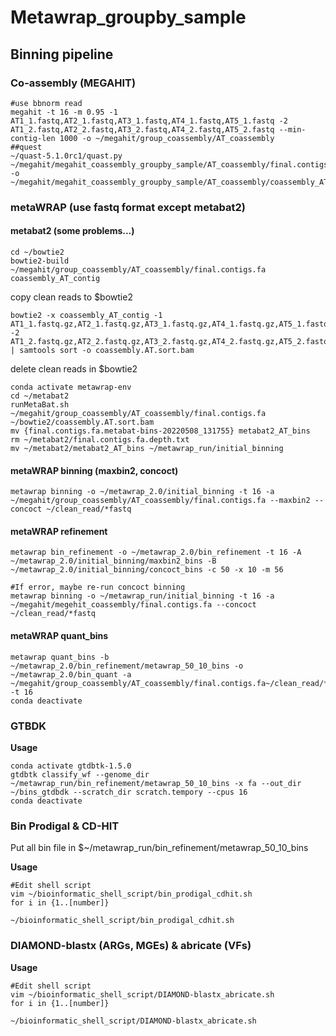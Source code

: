 # Metawrap_groupby_sample

## Binning pipeline
### Co-assembly (MEGAHIT)
```
#use bbnorm read
megahit -t 16 -m 0.95 -1 AT1_1.fastq,AT2_1.fastq,AT3_1.fastq,AT4_1.fastq,AT5_1.fastq -2 AT1_2.fastq,AT2_2.fastq,AT3_2.fastq,AT4_2.fastq,AT5_2.fastq --min-contig-len 1000 -o ~/megahit/group_coassembly/AT_coassembly
##quest
~/quast-5.1.0rc1/quast.py ~/megahit/megahit_coassembly_groupby_sample/AT_coassembly/final.contigs.fa -o ~/megahit/megahit_coassembly_groupby_sample/AT_coassembly/coassembly_AT_quast
```   

### metaWRAP (use fastq format except metabat2)
#### metabat2    (some problems...)
```   
cd ~/bowtie2    
bowtie2-build  ~/megahit/group_coassembly/AT_coassembly/final.contigs.fa coassembly_AT_contig   
```   
copy clean reads to $bowtie2    
```   
bowtie2 -x coassembly_AT_contig -1 AT1_1.fastq.gz,AT2_1.fastq.gz,AT3_1.fastq.gz,AT4_1.fastq.gz,AT5_1.fastq.gz -2  AT1_2.fastq.gz,AT2_2.fastq.gz,AT3_2.fastq.gz,AT4_2.fastq.gz,AT5_2.fastq.gz | samtools sort -o coassembly.AT.sort.bam  
```
delete clean reads in $bowtie2    
```
conda activate metawrap-env
cd ~/metabat2
runMetaBat.sh ~/megahit/group_coassembly/AT_coassembly/final.contigs.fa ~/bowtie2/coassembly.AT.sort.bam   
mv {final.contigs.fa.metabat-bins-20220508_131755} metabat2_AT_bins
rm ~/metabat2/final.contigs.fa.depth.txt  
mv ~/metabat2/metabat2_AT_bins ~/metawrap_run/initial_binning
```   
#### metaWRAP binning (maxbin2, concoct)   
 ```    
 metawrap binning -o ~/metawrap_2.0/initial_binning -t 16 -a ~/megahit/group_coassembly/AT_coassembly/final.contigs.fa --maxbin2 --concoct ~/clean_read/*fastq    
 ```
#### metaWRAP refinement  
```  
metawrap bin_refinement -o ~/metawrap_2.0/bin_refinement -t 16 -A ~/metawrap_2.0/initial_binning/maxbin2_bins -B ~/metawrap_2.0/initial_binning/concoct_bins -c 50 -x 10 -m 56 

#If error, maybe re-run concoct binning
metawrap binning -o ~/metawrap_run/initial_binning -t 16 -a ~/megahit/megehit_coassembly/final.contigs.fa --concoct ~/clean_read/*fastq
```  
#### metaWRAP quant_bins
```
metawrap quant_bins -b ~/metawrap_2.0/bin_refinement/metawrap_50_10_bins -o ~/metawrap_2.0/bin_quant -a ~/megahit/group_coassembly/AT_coassembly/final.contigs.fa~/clean_read/*fastq -t 16  
conda deactivate
```

### GTBDK

**Usage**   
```   
conda activate gtdbtk-1.5.0   
gtdbtk classify_wf --genome_dir ~/metawrap_run/bin_refinement/metawrap_50_10_bins -x fa --out_dir ~/bins_gtdbdk --scratch_dir scratch.tempory --cpus 16    
conda deactivate
```  

### Bin Prodigal & CD-HIT  
Put all bin file in $\~/metawrap_run/bin_refinement/metawrap_50_10_bins  

**Usage**      
```  
#Edit shell script  
vim ~/bioinformatic_shell_script/bin_prodigal_cdhit.sh  
for i in {1..[number]}  

~/bioinformatic_shell_script/bin_prodigal_cdhit.sh  
```

### DIAMOND-blastx (ARGs, MGEs) & abricate (VFs)  
  
**Usage**  
```  
#Edit shell script  
vim ~/bioinformatic_shell_script/DIAMOND-blastx_abricate.sh 
for i in {1..[number]} 

~/bioinformatic_shell_script/DIAMOND-blastx_abricate.sh  
```  
